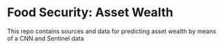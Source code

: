 # Food Security: Asset Wealth

This repo contains sources and data for predicting asset wealth by means of a CNN and Sentinel data
